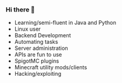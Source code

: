 ### Hi there 👋

* Learning/semi-fluent in Java and Python
* Linux user
* Backend Development
* Automating tasks
* Server administration
* APIs are fun to use
* SpigotMC plugins
* Minecraft utility mods/clients
* Hacking/exploiting
